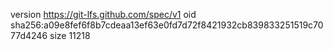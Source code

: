 version https://git-lfs.github.com/spec/v1
oid sha256:a09e8fef6f8b7cdeaa13ef63e0fd7d72f8421932cb839833251519c7077d4246
size 11218
